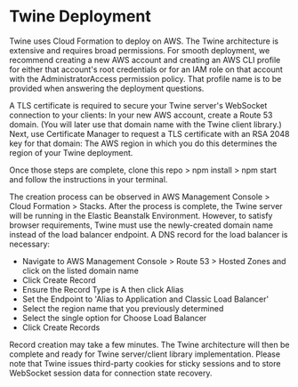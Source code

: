 # Twine Deployment

Twine uses Cloud Formation to deploy on AWS. The Twine architecture is extensive and requires broad permissions. For smooth deployment, we recommend creating a new AWS account and creating an AWS CLI profile for either that account's root credentials or for an IAM role on that account with the AdministratorAccess permission policy. That profile name is to be provided when answering the deployment questions.

A TLS certificate is required to secure your Twine server's WebSocket connection to your clients: In your new AWS account, create a Route 53 domain. (You will later use that domain name with the Twine client library.) Next, use Certificate Manager to request a TLS certificate with an RSA 2048 key for that domain: The AWS region in which you do this determines the region of your Twine deployment.

Once those steps are complete, clone this repo > npm install > npm start and follow the instructions in your terminal.

The creation process can be observed in AWS Management Console > Cloud Formation > Stacks. After the process is complete, the Twine server will be running in the Elastic Beanstalk Environment. However, to satisfy browser requirements, Twine must use the newly-created domain name instead of the load balancer endpoint. A DNS record for the load balancer is necessary:

- Navigate to AWS Management Console > Route 53 > Hosted Zones and click on the listed domain name
- Click Create Record
- Ensure the Record Type is A then click Alias
- Set the Endpoint to 'Alias to Application and Classic Load Balancer'
- Select the region name that you previously determined
- Select the single option for Choose Load Balancer
- Click Create Records

Record creation may take a few minutes. The Twine architecture will then be complete and ready for Twine server/client library implementation. Please note that Twine issues third-party cookies for sticky sessions and to store WebSocket session data for connection state recovery.

